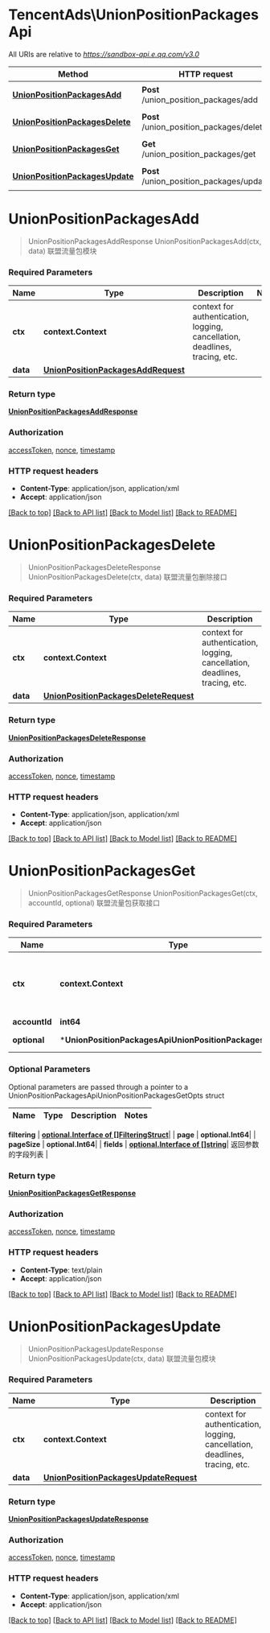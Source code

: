 # TencentAds\UnionPositionPackagesApi

All URIs are relative to *https://sandbox-api.e.qq.com/v3.0*

Method | HTTP request | Description
------------- | ------------- | -------------
[**UnionPositionPackagesAdd**](UnionPositionPackagesApi.md#UnionPositionPackagesAdd) | **Post** /union_position_packages/add | 联盟流量包模块
[**UnionPositionPackagesDelete**](UnionPositionPackagesApi.md#UnionPositionPackagesDelete) | **Post** /union_position_packages/delete | 联盟流量包删除接口
[**UnionPositionPackagesGet**](UnionPositionPackagesApi.md#UnionPositionPackagesGet) | **Get** /union_position_packages/get | 联盟流量包获取接口
[**UnionPositionPackagesUpdate**](UnionPositionPackagesApi.md#UnionPositionPackagesUpdate) | **Post** /union_position_packages/update | 联盟流量包模块


# **UnionPositionPackagesAdd**
> UnionPositionPackagesAddResponse UnionPositionPackagesAdd(ctx, data)
联盟流量包模块

### Required Parameters

Name | Type | Description  | Notes
------------- | ------------- | ------------- | -------------
 **ctx** | **context.Context** | context for authentication, logging, cancellation, deadlines, tracing, etc.
  **data** | [**UnionPositionPackagesAddRequest**](UnionPositionPackagesAddRequest.md)|  | 

### Return type

[**UnionPositionPackagesAddResponse**](UnionPositionPackagesAddResponse.md)

### Authorization

[accessToken](../README.md#accessToken), [nonce](../README.md#nonce), [timestamp](../README.md#timestamp)

### HTTP request headers

 - **Content-Type**: application/json, application/xml
 - **Accept**: application/json

[[Back to top]](#) [[Back to API list]](../README.md#documentation-for-api-endpoints) [[Back to Model list]](../README.md#documentation-for-models) [[Back to README]](../README.md)

# **UnionPositionPackagesDelete**
> UnionPositionPackagesDeleteResponse UnionPositionPackagesDelete(ctx, data)
联盟流量包删除接口

### Required Parameters

Name | Type | Description  | Notes
------------- | ------------- | ------------- | -------------
 **ctx** | **context.Context** | context for authentication, logging, cancellation, deadlines, tracing, etc.
  **data** | [**UnionPositionPackagesDeleteRequest**](UnionPositionPackagesDeleteRequest.md)|  | 

### Return type

[**UnionPositionPackagesDeleteResponse**](UnionPositionPackagesDeleteResponse.md)

### Authorization

[accessToken](../README.md#accessToken), [nonce](../README.md#nonce), [timestamp](../README.md#timestamp)

### HTTP request headers

 - **Content-Type**: application/json, application/xml
 - **Accept**: application/json

[[Back to top]](#) [[Back to API list]](../README.md#documentation-for-api-endpoints) [[Back to Model list]](../README.md#documentation-for-models) [[Back to README]](../README.md)

# **UnionPositionPackagesGet**
> UnionPositionPackagesGetResponse UnionPositionPackagesGet(ctx, accountId, optional)
联盟流量包获取接口

### Required Parameters

Name | Type | Description  | Notes
------------- | ------------- | ------------- | -------------
 **ctx** | **context.Context** | context for authentication, logging, cancellation, deadlines, tracing, etc.
  **accountId** | **int64**|  | 
 **optional** | ***UnionPositionPackagesApiUnionPositionPackagesGetOpts** | optional parameters | nil if no parameters

### Optional Parameters
Optional parameters are passed through a pointer to a UnionPositionPackagesApiUnionPositionPackagesGetOpts struct

Name | Type | Description  | Notes
------------- | ------------- | ------------- | -------------

 **filtering** | [**optional.Interface of []FilteringStruct**](FilteringStruct.md)|  | 
 **page** | **optional.Int64**|  | 
 **pageSize** | **optional.Int64**|  | 
 **fields** | [**optional.Interface of []string**](string.md)| 返回参数的字段列表 | 

### Return type

[**UnionPositionPackagesGetResponse**](UnionPositionPackagesGetResponse.md)

### Authorization

[accessToken](../README.md#accessToken), [nonce](../README.md#nonce), [timestamp](../README.md#timestamp)

### HTTP request headers

 - **Content-Type**: text/plain
 - **Accept**: application/json

[[Back to top]](#) [[Back to API list]](../README.md#documentation-for-api-endpoints) [[Back to Model list]](../README.md#documentation-for-models) [[Back to README]](../README.md)

# **UnionPositionPackagesUpdate**
> UnionPositionPackagesUpdateResponse UnionPositionPackagesUpdate(ctx, data)
联盟流量包模块

### Required Parameters

Name | Type | Description  | Notes
------------- | ------------- | ------------- | -------------
 **ctx** | **context.Context** | context for authentication, logging, cancellation, deadlines, tracing, etc.
  **data** | [**UnionPositionPackagesUpdateRequest**](UnionPositionPackagesUpdateRequest.md)|  | 

### Return type

[**UnionPositionPackagesUpdateResponse**](UnionPositionPackagesUpdateResponse.md)

### Authorization

[accessToken](../README.md#accessToken), [nonce](../README.md#nonce), [timestamp](../README.md#timestamp)

### HTTP request headers

 - **Content-Type**: application/json, application/xml
 - **Accept**: application/json

[[Back to top]](#) [[Back to API list]](../README.md#documentation-for-api-endpoints) [[Back to Model list]](../README.md#documentation-for-models) [[Back to README]](../README.md)

